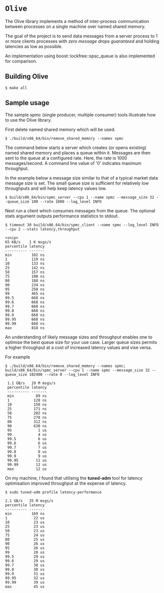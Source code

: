 # `Olive`

The Olive library implements a method of inter-process communication between processes on a single machine over named shared memory.

The goal of the project is to send data messages from a server process to 1 or more clients processes with *zero message drops guaranteed* and holding latencies as low as possible.

An implementation using boost::lockfree::spsc_queue is also implemented for comparison.

## Building Olive
```
$ make all
```
## Sample usage

The sample spmc (single producer, multiple consumer) tools illustrate how to use the Olive library.

First delete named shared memory which will be used.

```
$ ./build/x86_64/bin/remove_shared_memory --names spmc
```

The command below starts a server which creates (or opens existing) named shared memory and places a queue within it. Messages are then sent to the queue at a configured rate. Here, the rate is 1000 messages/second. A command line value of '0' indicates maximum throughput.

In the example below a message size similar to that of a typical market data message size is set. The small queue size is sufficient for relatively low throughputs and will help keep latency values low.

```
$ build/x86_64/bin/spmc_server --cpu 1 --name spmc --message_size 32 --queue_size 100 --rate 1000 --log_level INFO
```
Next run a client which consumes messages from the queue. The optional stats argument outputs performance statistics to stdout.
```
$ timeout 30 build/x86_64/bin/spmc_client --name spmc --log_level INFO --cpu 2 --stats latency,throughput

<snip>
65 KB/s    1 K msgs/s
percentile latency
---------- -------
min         102 ns
1           119 ns
10          133 ns
25          142 ns
50          157 ns
75          190 ns
80          188 ns
90          234 ns
95          250 ns
99          465 ns
99.5        668 ns
99.6        668 ns
99.7        668 ns
99.8        668 ns
99.9        668 ns
99.95       668 ns
99.99       668 ns
max         818 ns
```
An understanding of likely message sizes and throughput enables one to optimise the best queue size for your use case. Larger queue sizes permits a higher throughput at a cost of increased latency values and vise versa.

For example
```
$ ./build/x86_64/bin/remove_shared_memory --names spmc; build/x86_64/bin/spmc_server --cpu 1 --name spmc --message_size 32 --queue_size 102400 --rate 0 --log_level INFO

 1.1 GB/s   19 M msgs/s
 percentile latency
 ---------- -------
 min          89 ns
 1           128 ns
 10          150 ns
 25          171 ns
 50          202 ns
 75          278 ns
 80          312 ns
 90          630 ns
 95            1 us
 99            4 us
 99.5          6 us
 99.6          6 us
 99.7          7 us
 99.8          8 us
 99.9          9 us
 99.95        11 us
 99.99        12 us
 max          12 us
```

On my machine, I found that utilising the **tuned-adm** tool for latency optimisation improved throughput at the expense of latency.

```
$ sudo tuned-adm profile latency-performance
```

```
2.1 GB/s   35 M msgs/s
percentile latency
---------- -------
min         169 ns
1            22 us
10           23 us
25           23 us
50           23 us
75           24 us
80           25 us
90           26 us
95           26 us
99           28 us
99.5         29 us
99.6         29 us
99.7         30 us
99.8         30 us
99.9         31 us
99.95        32 us
99.99        39 us
max          45 us
```